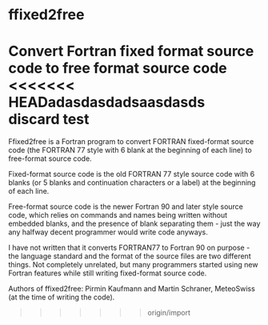 # ffixed2free
Convert Fortran fixed format source code to free format source code
<<<<<<< HEADadasdasdadsaasdasds   
discard test
=======

Ffixed2free is a Fortran program to convert FORTRAN fixed-format source code
(the FORTRAN 77 style with 6 blank at the beginning of each line) to free-format
source code.

Fixed-format source code is the old FORTRAN 77 style source code with 6 blanks
(or 5 blanks and continuation characters or a label) at the beginning of each
line.

Free-format source code is the newer Fortran 90 and later style source code,
which relies on commands and names being written without embedded blanks, and
the presence of blank separating them - just the way any halfway decent
programmer would write code anyways.

I have not written that it converts FORTRAN77 to Fortran 90 on purpose - the
language standard and the format of the source files are two different
things. Not completely unrelated, but many programmers started using new Fortran
features while still writing fixed-format source code.

Authors of ffixed2free: Pirmin Kaufmann and Martin Schraner, MeteoSwiss (at the
time of writing the code).
>>>>>>> origin/import
